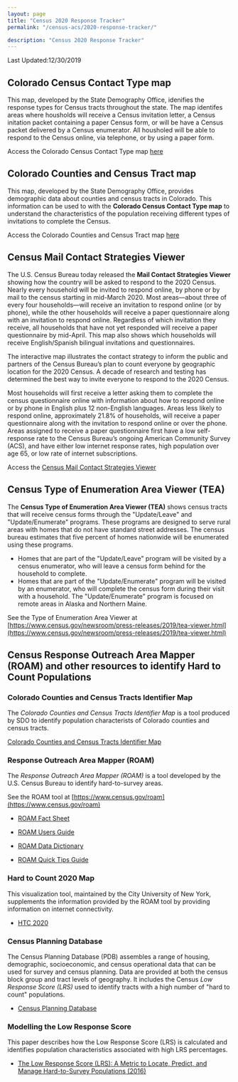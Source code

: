 ```yaml
---
layout: page
title: "Census 2020 Response Tracker"
permalink: "/census-acs/2020-response-tracker/"

description: "Census 2020 Response Tracker"
---
```


Last Updated:12/30/2019

## Colorado Census Contact Type map

This map, developed by the State Demography Office, idenifies the response types for Census tracts throughout the state.  The map identifes areas where housholds will receive a Census invitation letter, a Census initation packet containing a paper Census form, or will be have a Census packet delivered by a Census enumerator.  All housholed will be able to respond to the Census online, via telephone, or by using a paper form.

Access the Colorado Census Contact Type map [here](http://dola-online.maps.arcgis.com/apps/webappviewer/index.html?id=6cb207fc1cb14c7caa16df45546f96a4)

## Colorado Counties and Census Tract map

This map, developed by the State Demography Office, provides demographic data about counties and census tracts in Colorado.  This information can be used to with the **Colorado Census Contact Type map** to understand the characteristics of the population receiving different types of invitations to complete the Census.

Access the Colorado Counties and Census Tract map [here](http://dola-online.maps.arcgis.com/apps/webappviewer/index.html?id=fe9f93b7221d44f195c5a8a46fbfcdea)

## Census Mail Contact Strategies Viewer

The U.S. Census Bureau today released the **Mail Contact Strategies Viewer** showing how the country will be asked to respond to the 2020 Census. Nearly every household will be invited to respond online, by phone or by mail to the census starting in mid-March 2020. Most areas—about three of every four households—will receive an invitation to respond online (or by phone), while the other households will receive a paper questionnaire along with an invitation to respond online. Regardless of which invitation they receive, all households that have not yet responded will receive a paper questionnaire by mid-April. This map also shows which households will receive English/Spanish bilingual invitations and questionnaires.

The interactive map illustrates the contact strategy to inform the public and partners of the Census Bureau’s plan to count everyone by geographic location for the 2020 Census. A decade of research and testing has determined the best way to invite everyone to respond to the 2020 Census.

Most households will first receive a letter asking them to complete the census questionnaire online with information about how to respond online or by phone in English plus 12 non-English languages. Areas less likely to respond online, approximately 21.8% of households, will receive a paper questionnaire along with the invitation to respond online or over the phone. Areas assigned to receive a paper questionnaire first have a low self-response rate to the Census Bureau’s ongoing American Community Survey (ACS), and have either low internet response rates, high population over age 65, or low rate of internet subscriptions.

Access the [Census Mail Contact Strategies Viewer](https://gis-portal.data.census.gov/arcgis/apps/webappviewer/index.html?id=7ef5c37c68a64ef3b2f1b17eb9287427)

## Census Type of Enumeration Area Viewer (TEA)
 
 The **Census Type of Enumeration Area Viewer (TEA)** shows census tracts that will receive census forms through the "Update/Leave" and "Update/Enumerate" programs. These programs are designed to serve rural areas with homes that do not have standard street addresses. The census bureau estimates that five percent of  homes nationwide will be enumerated using these programs. 
 
- Homes that are part of the "Update/Leave" program will be visited by a census enumerator, who will leave a census form behind for the household to complete. 
- Homes that are part of the "Update/Enumerate" program will be visited by an enumerator, who will complete the census form during their visit with a household.  The "Update/Enumerate" program is focused on remote areas in Alaska and Northern Maine. 
 
See the Type of Enumeration Area Viewer at [https://www.census.gov/newsroom/press-releases/2019/tea-viewer.html](https://www.census.gov/newsroom/press-releases/2019/tea-viewer.html)

## Census Response Outreach Area Mapper (ROAM) and other resources to identify Hard to Count Populations
 
### Colorado Counties and Census Tracts Identifier Map

The *Colorado Counties and Census Tracts Identifier Map* is a tool produced by SDO to identify population characterists of Colorado counties and census tracts.  

[Colorado Counties and Census Tracts Identifier Map](http://dola-online.maps.arcgis.com/apps/webappviewer/index.html?id=fe9f93b7221d44f195c5a8a46fbfcdea)

###  Response Outreach Area Mapper (ROAM)

 The *Response Outreach Area Mapper (ROAM)* is a tool developed by the U.S. Census Bureau to identify hard-to-survey areas.
 
 See the ROAM tool at [https://www.census.gov/roam](https://www.census.gov/roam)
 
 * [ROAM Fact Sheet](https://www2.census.gov/geo/pdfs/maps-data/maps/roam/ROAM_Flyer.pdf)
 
 * [ROAM Users Guide](https://www2.census.gov/geo/pdfs/maps-data/maps/roam/ROAM_User_Guide.pdf)
 
*  [ROAM Data Dictionary](https://www2.census.gov/geo/pdfs/maps-data/maps/roam/ROAM_Data_Dictionary.pdf)

* [ROAM Quick Tips Guide](https://www2.census.gov/geo/pdfs/maps-data/maps/roam/ROAM_Quick_Tips.pdf)

### Hard to Count 2020 Map

This visualization tool, maintained by the City University of New York, supplements the information provided by the ROAM tool by providing information on internet connectivity.

* [HTC 2020](https://www.censushardtocountmaps2020.us/)


### Census Planning Database
 
The Census Planning Database (PDB) assembles a range of housing, demographic, socioeconomic, and census operational data that can be used for survey and census planning. Data are provided at both the census block group and tract levels of geography.  It includes the Census *Low Response Score (LRS)* used to identify tracts with a high number of "hard to count" populations.

*  [Census Planning Database](https://www.census.gov/topics/research/guidance/planning-databases.html)

### Modelling the Low Response Score  
This paper describes how the Low Response Score (LRS) is calculated and identifies population characteristics associated with high LRS percentages.

* [The Low Response Score (LRS): A Metric to Locate, Predict, and Manage Hard-to-Survey Populations (2016)](https://academic.oup.com/poq/article/81/1/144/2649123?guestAccessKey=b8ecff7b-e929-400d-a35c-6a434a094fd0)

 
